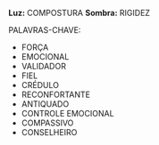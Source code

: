 **Luz:** COMPOSTURA
**Sombra:** RIGIDEZ

PALAVRAS-CHAVE:
- FORÇA
- EMOCIONAL
- VALIDADOR
- FIEL
- CRÉDULO
- RECONFORTANTE
- ANTIQUADO
- CONTROLE EMOCIONAL
- COMPASSIVO
- CONSELHEIRO 